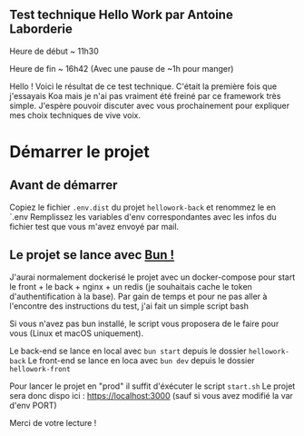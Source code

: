 ## Test technique Hello Work par Antoine Laborderie

Heure de début ~ 11h30

Heure de fin ~ 16h42 (Avec une pause de ~1h pour manger)

Hello ! Voici le résultat de ce test technique. C'était la première fois que j'essayais Koa mais je n'ai pas vraiment été freiné par ce framework très simple. J'espère pouvoir discuter avec vous prochainement pour expliquer mes choix techniques de vive voix.

# Démarrer le projet

## Avant de démarrer

Copiez le fichier `.env.dist` du projet `hellowork-back` et renommez le en `.env
Remplissez les variables d'env correspondantes avec les infos du fichier test que vous m'avez envoyé par mail.

## Le projet se lance avec [Bun !](https://bun.sh)

J'aurai normalement dockerisé le projet avec un docker-compose pour start le front + le back + nginx + un redis (je souhaitais cache le token d'authentification à la base). Par gain de temps et pour ne pas aller à l'encontre des instructions du test, j'ai fait un simple script bash

Si vous n'avez pas bun installé, le script vous proposera de le faire pour vous (Linux et macOS uniquement).

Le back-end se lance en local avec `bun start` depuis le dossier `hellowork-back`
Le front-end se lance en loca avec `bun dev` depuis le dossier `hellowork-front`

Pour lancer le projet en "prod" il suffit d'éxécuter le script `start.sh`
Le projet sera donc dispo ici : <https://localhost:3000> (sauf si vous avez modifié la var d'env PORT)

Merci de votre lecture !
